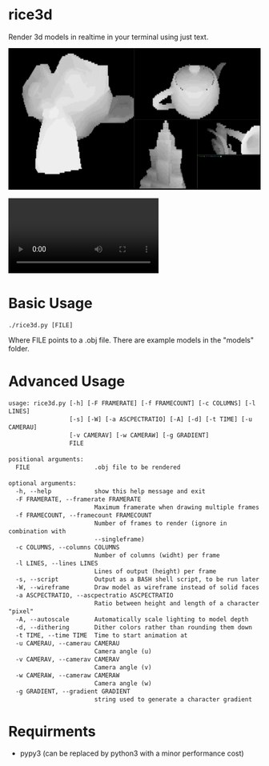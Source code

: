 # rice3d

Render 3d models in realtime in your terminal using just text.

![Screenshot](256color.png)

![Video of realtime rendering](new_example.webm)

# Basic Usage

```
./rice3d.py [FILE]
```

Where FILE points to a .obj file. There are example models in the "models" folder.

# Advanced Usage

```
usage: rice3d.py [-h] [-F FRAMERATE] [-f FRAMECOUNT] [-c COLUMNS] [-l LINES]
                 [-s] [-W] [-a ASCPECTRATIO] [-A] [-d] [-t TIME] [-u CAMERAU]
                 [-v CAMERAV] [-w CAMERAW] [-g GRADIENT]
                 FILE

positional arguments:
  FILE                  .obj file to be rendered

optional arguments:
  -h, --help            show this help message and exit
  -F FRAMERATE, --framerate FRAMERATE
                        Maximum framerate when drawing multiple frames
  -f FRAMECOUNT, --framecount FRAMECOUNT
                        Number of frames to render (ignore in combination with
                        --singleframe)
  -c COLUMNS, --columns COLUMNS
                        Number of columns (widht) per frame
  -l LINES, --lines LINES
                        Lines of output (height) per frame
  -s, --script          Output as a BASH shell script, to be run later
  -W, --wireframe       Draw model as wireframe instead of solid faces
  -a ASCPECTRATIO, --ascpectratio ASCPECTRATIO
                        Ratio between height and length of a character "pixel"
  -A, --autoscale       Automatically scale lighting to model depth
  -d, --dithering       Dither colors rather than rounding them down
  -t TIME, --time TIME  Time to start animation at
  -u CAMERAU, --camerau CAMERAU
                        Camera angle (u)
  -v CAMERAV, --camerav CAMERAV
                        Camera angle (v)
  -w CAMERAW, --cameraw CAMERAW
                        Camera angle (w)
  -g GRADIENT, --gradient GRADIENT
                        string used to generate a character gradient
```


# Requirments

- pypy3 (can be replaced by python3 with a minor performance cost)
